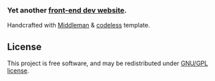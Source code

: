 ### Yet another [front-end dev website](http://davidl.fr).

Handcrafted with [Middleman](http://middlemanapp.com) & [codeless](https://github.com/flexbox/codeless) template.

## License

This project is free software, and may be redistributed under [GNU/GPL license](LICENSE.md).

